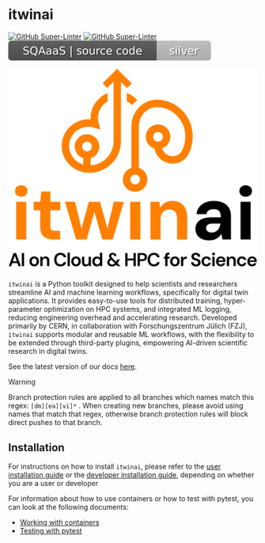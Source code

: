 # itwinai

[![GitHub Super-Linter](https://github.com/interTwin-eu/T6.5-AI-and-ML/actions/workflows/lint.yml/badge.svg)](https://github.com/marketplace/actions/super-linter)
[![GitHub Super-Linter](https://github.com/interTwin-eu/T6.5-AI-and-ML/actions/workflows/check-links.yml/badge.svg)](https://github.com/marketplace/actions/markdown-link-check)
 [![SQAaaS source code](https://github.com/EOSC-synergy/itwinai.assess.sqaaas/raw/main/.badge/status_shields.svg)](https://sqaaas.eosc-synergy.eu/#/full-assessment/report/https://raw.githubusercontent.com/eosc-synergy/itwinai.assess.sqaaas/main/.report/assessment_output.json)

![itwinai Logo](./docs/images/icon-itwinai-orange-black-subtitle.png)

`itwinai` is a Python toolkit designed to help scientists and researchers streamline AI and machine learning
workflows, specifically for digital twin applications. It provides easy-to-use tools for distributed training,
hyper-parameter optimization on HPC systems, and integrated ML logging, reducing engineering overhead and accelerating
research. Developed primarily by CERN, in collaboration with Forschungszentrum Jülich (FZJ), `itwinai` supports modular
and reusable ML workflows, with the flexibility to be extended through third-party plugins, empowering AI-driven scientific
research in digital twins.

See the latest version of our docs [here](https://itwinai.readthedocs.io/).

> [!WARNING]
> Branch protection rules are applied to all branches which names
> match this regex: `[dm][ea][vi]*` . When creating new branches,
> please avoid using names that match that regex, otherwise branch
> protection rules will block direct pushes to that branch.

## Installation

For instructions on how to install `itwinai`, please refer to the
[user installation guide](https://itwinai.readthedocs.io/latest/installation/user_installation.html)
or the
[developer installation guide](https://itwinai.readthedocs.io/latest/installation/developer_installation.html),
depending on whether you are a user or developer

For information about how to use containers or how to test with pytest, you can look
at the following documents:

- [Working with containers](/docs/working-with-containers.md)
- [Testing with pytest](/docs/testing-with-pytest.md)
